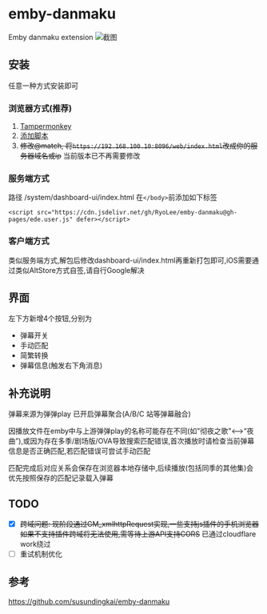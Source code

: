 # emby-danmaku
Emby danmaku extension
![截图](https://s1.ax1x.com/2022/08/09/vltmKs.png)

## 安装
任意一种方式安装即可

### 浏览器方式(推荐)
1. [Tampermonkey](https://www.tampermonkey.net/)
2. [添加脚本](https://cdn.jsdelivr.net/gh/RyoLee/emby-danmaku@gh-pages/ede.user.js)
3. ~~修改@match, 将```https://192.168.100.10:8096/web/index.html```改成你的服务器域名或ip~~ 当前版本已不再需要修改

### 服务端方式
路径 /system/dashboard-ui/index.html
在```</body>```前添加如下标签
```
<script src="https://cdn.jsdelivr.net/gh/RyoLee/emby-danmaku@gh-pages/ede.user.js" defer></script>
```

### 客户端方式
类似服务端方式,解包后修改dashboard-ui/index.html再重新打包即可,iOS需要通过类似AltStore方式自签,请自行Google解决

## 界面
左下方新增4个按钮,分别为
- 弹幕开关
- 手动匹配
- 简繁转换
- 弹幕信息(触发右下角消息)

## 补充说明
弹幕来源为弹弹play 已开启弹幕聚合(A/B/C 站等弹幕融合)

因播放文件在emby中与上游弹弹play的名称可能存在不同(如"彻夜之歌"<–>“夜曲”),或因为存在多季/剧场版/OVA导致搜索匹配错误,首次播放时请检查当前弹幕信息是否正确匹配,若匹配错误可尝试手动匹配

匹配完成后对应关系会保存在浏览器本地存储中,后续播放(包括同季的其他集)会优先按照保存的匹配记录载入弹幕

## TODO
- [x] ~~跨域问题: 现阶段通过GM_xmlhttpRequest实现,一些支持js插件的手机浏览器如果不支持插件跨域将无法使用,需等待上游API支持CORS~~ 已通过cloudflare work绕过
- [ ] 重试机制优化
  
## 参考
https://github.com/susundingkai/emby-danmaku

